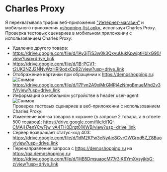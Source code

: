 # Charles Proxy
Я перехватывала трафик веб-приложения ["Интернет-магазин"](https://qa.demoshopping.ru/) и мобильного приложения [«shopping-list.apk»](https://drive.google.com/file/d/1BEta0NqWVn_T54jboSk0naTaKNvVeVRf/view?usp=drive_link), используя Charles Proxy. 
Проверка тестовых сценариев в мобильном приложении с использованием Charles Proxy:
- Удаление другого товара:
- https://drive.google.com/file/d/1Ay3jTjS3w0k3QxvuUukKpwiptHbIxG90/view?usp=drive_link
- https://drive.google.com/file/d/1B-PCV1-t2UK2NZJ2NNvWzHRl9odxCp92/view?usp=drive_link
- Отображение картинки при обращении к  https://demoshopping.ru: ![Снимок](https://github.com/VikaDov/mobile/assets/118528449/7ae4a740-5964-41fa-b043-286483864be0)
https://drive.google.com/file/d/17Fvn2A9xiMrGMRj4zNmgBmueMhd2v3tV/view?usp=drive_link
- Информация о мобильном устройстве в header user-agent: ![Снимок](https://github.com/VikaDov/mobile/assets/118528449/b1e6e724-0bce-4382-878c-6bd37ea31b76)  
Проверка тестовых сценариев в веб-приложении с использованием Charles Proxy:
- Изменение кол-ва товаров в корзине (в запросе 2 товара, а в ответе 500 товаров): https://drive.google.com/file/d/1Q-CMAjH7enYCwFjw_vA4TH0Drgt01KWB/view?usp=drive_link
- Сервер возвращает статус-код 403: https://drive.google.com/file/d/1dM2KPw3cNyAjc8CvrOWGrod57_Z8Buov/view?usp=drive_link
- Перенаправление запроса с https://demoshopping.ru на https://qa.demoshopping.ru: https://drive.google.com/file/d/1lijB5DmsuaocM77r3lK6YmXvsyjkbG-z/view?usp=drive_link
